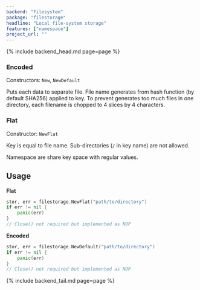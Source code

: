```yaml
---
backend: "Filesystem"
package: "filestorage"
headline: "Local file-system storage"
features: ["namespace"]
project_url: ""
---
```


{% include backend_head.md page=page %}

### Encoded 

Constructors: `New`, `NewDefault`

Puts each data to separate file. File name generates from hash function (by default SHA256) applied to key. To prevent
generates too much files in one directory, each filename is chopped to 4 slices by 4 characters.


### Flat

Constructor: `NewFlat`

Key is equal to file name. Sub-directories (`/` in key name) are not allowed.

Namespace are share key space with regular values.

## Usage

**Flat**

```go
stor, err = filestorage.NewFlat("path/to/directory")
if err != nil {
    panic(err)
}
// Close() not required but implemented as NOP
```


**Encoded**

```go
stor, err = filestorage.NewDefault("path/to/directory")
if err != nil {
    panic(err)
}
// Close() not required but implemented as NOP
```


{% include backend_tail.md page=page %}
